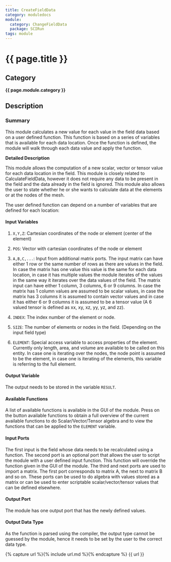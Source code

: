 ```yaml
---
title: CreateFieldData
category: moduledocs
module:
  category: ChangeFieldData
  package: SCIRun
tags: module
---
```


# {{ page.title }}

## Category

**{{ page.module.category }}**

## Description

### Summary

This module calculates a new value for each value in the field data based on a user defined function. This function is based on a series of variables that is available for each data location. Once the function is defined, the module will walk through each data value and apply the function.

**Detailed Description**

This module allows the computation of a new scalar, vector or tensor value for each data location in the field. This module is closely related to CalculateFieldData, however it does not require any data to be present in the field and the data already in the field is ignored. This module also allows the user to state whether he or she wants to calculate data at the elements or at the nodes of the mesh.

The user defined function can depend on a number of variables that are defined for each location:

#### Input Variables

  1. ```X,Y,Z```: Cartesian coordinates of the node or element (center of the element)

  2. ```POS```: Vector with cartesian coordinates of the node or element

  3. ```A,B,C,...```: Input from additional matrix ports. The input matrix can have either 1 row or the same number of rows as there are values in the field. In case the matrix has one value this value is the same for each data location, in case it has multiple values the module iterates of the values in the same way it iterates over the data values of the field. The matrix input can have either 1 column, 3 columns, 6 or 9 columns. In case the matrix has 1 column values are assumed to be scalar values, in case the matrix has 3 columns it is assumed to contain vector values and in case it has either 6 or 9 columns it is assumed to be a tensor value (A 6 valued tensor is defined as xx, xy, xz, yy, yz, and zz).

  4. ```INDEX```: The index number of the element or node.

  5. ```SIZE```: The number of elements or nodes in the field. (Depending on the input field type)

  6. ```ELEMENT```: Special access variable to access properties of the element. Currently only length, area, and volume are available to be called on this entity. In case one is iterating over the nodes, the node point is assumed to be the element, in case one is iterating of the elements, this variable is referring to the full element.

#### Output Variable

The output needs to be stored in the variable ```RESULT```.

#### Available Functions

A list of available functions is available in the GUI of the module. Press on the button available functions to obtain a full overview of the current available functions to do Scalar/Vector/Tensor algebra and to view the functions that can be applied to the ```ELEMENT``` variable.

#### Input Ports

The first input is the field whose data needs to be recalculated using a function. The second port is an optional port that allows the user to script the module with a user defined input function. This function will override the function given in the GUI of the module. The third and next ports are used to import a matrix. The first port corresponds to matrix A, the next to matrix B and so on. These ports can be used to do algebra with values stored as a matrix or can be used to enter scriptable scalar/vector/tensor values that can be defined elsewhere.

#### Output Port

The module has one output port that has the newly defined values.

#### Output Data Type

As the function is parsed using the compiler, the output type cannot be guessed by the module, hence it needs to be set by the user to the correct data type.

{% capture url %}{% include url.md %}{% endcapture %}
{{ url }}
